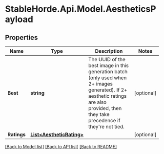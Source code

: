 # StableHorde.Api.Model.AestheticsPayload

## Properties

Name | Type | Description | Notes
------------ | ------------- | ------------- | -------------
**Best** | **string** | The UUID of the best image in this generation batch (only used when 2+ images generated). If 2+ aesthetic ratings are also provided, then they take precedence if they&#39;re not tied. | [optional] 
**Ratings** | [**List&lt;AestheticRating&gt;**](AestheticRating.md) |  | [optional] 

[[Back to Model list]](../README.md#documentation-for-models) [[Back to API list]](../README.md#documentation-for-api-endpoints) [[Back to README]](../README.md)

